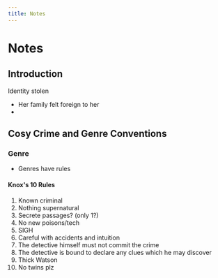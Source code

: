 ```yaml
---
title: Notes
---
```


# Notes
## Introduction
Identity stolen
- Her family felt foreign to her
- 

## Cosy Crime and Genre Conventions
### Genre
- Genres have rules

#### Knox's 10 Rules
1. Known criminal
2. Nothing supernatural
3. Secrete passages? (only 1?)
4. No new poisons/tech
5. SIGH
6. Careful with accidents and intuition
7. The detective himself must not commit the crime
8. The detective is bound to declare any clues which he may discover
9. Thick Watson
10. No twins plz

















